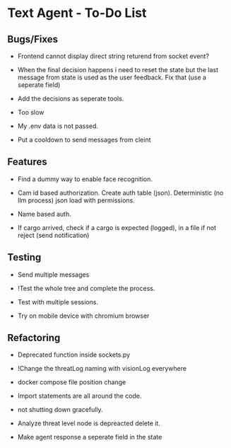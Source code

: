 # Text Agent - To-Do List

## Bugs/Fixes

- Frontend cannot display direct string returend from socket event?

- When the final decision happens i need to reset the state but the last message from state is used as the user feedback. Fix that
  (use a seperate field)

- Add the decisions as seperate tools.

- Too slow

- My .env data is not passed.

- Put a cooldown to send messages from cleint

## Features

- Find a dummy way to enable face recognition.

- Cam id based authorization. Create auth table (json). Deterministic (no llm process) json load with permissions.

- Name based auth.

- If cargo arrived, check if a cargo is expected (logged), in a file if not reject (send notification)

## Testing

- Send multiple messages

- !Test the whole tree and complete the process.

- Test with multiple sessions.

- Try on mobile device with chromium browser

## Refactoring

- Deprecated function inside sockets.py

- !Change the threatLog naming with visionLog everywhere

- docker compose file position change

- Import statements are all around the code.

- not shutting down gracefully.

- Analyze threat level node is depreacted delete it.

- Make agent response a seperate field in the state
